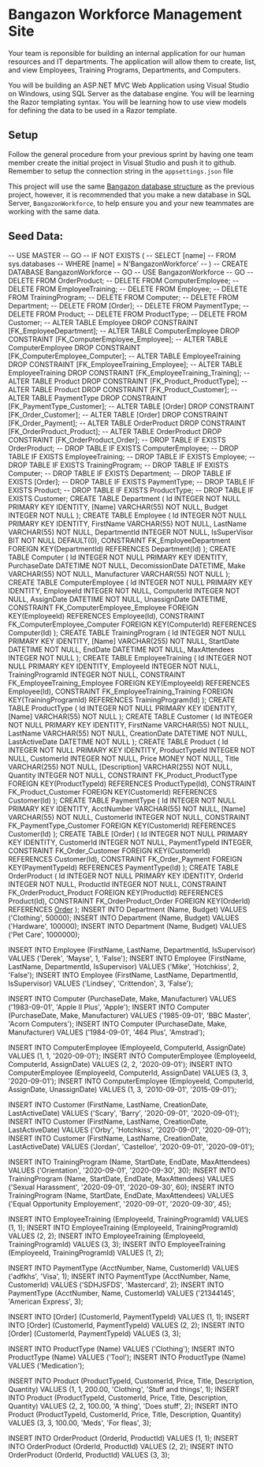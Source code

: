 # Bangazon Workforce Management Site

Your team is reponsible for building an internal application for our human resources and IT departments. The application will allow them to create, list, and view Employees, Training Programs, Departments, and Computers.

You will be building an ASP<span>.NET</span> MVC Web Application using Visual Studio on Windows, using SQL Server as the database engine. You will be learning the Razor templating syntax. You will be learning how to use view models for defining the data to be used in a Razor template.

## Setup

Follow the general procedure from your previous sprint by having one team member create the initial project in Visual Studio and push it to github. Remember to setup the connection string in the `appsettings.json` file

This project will use the same [Bangazon database structure](https://github.com/nashville-software-school/bangazon-inc/blob/master/book-2-platform-api/chapters/sql/bangazon.sql) as the previous project, however, it is recommended that you make a new database in SQL Server, `BangazonWorkforce`, to help ensure you and your new teammates are working with the same data.

## Seed Data:

-- USE MASTER
-- GO
-- IF NOT EXISTS (
--     SELECT [name]
--     FROM sys.databases
--     WHERE [name] = N'BangazonWorkforce'
-- )
-- CREATE DATABASE BangazonWorkforce
-- GO
-- USE BangazonWorkforce
-- GO
-- DELETE FROM OrderProduct;
-- DELETE FROM ComputerEmployee;
-- DELETE FROM EmployeeTraining;
-- DELETE FROM Employee;
-- DELETE FROM TrainingProgram;
-- DELETE FROM Computer;
-- DELETE FROM Department;
-- DELETE FROM [Order];
-- DELETE FROM PaymentType;
-- DELETE FROM Product;
-- DELETE FROM ProductType;
-- DELETE FROM Customer;
-- ALTER TABLE Employee DROP CONSTRAINT [FK_EmployeeDepartment];
-- ALTER TABLE ComputerEmployee DROP CONSTRAINT [FK_ComputerEmployee_Employee];
-- ALTER TABLE ComputerEmployee DROP CONSTRAINT [FK_ComputerEmployee_Computer];
-- ALTER TABLE EmployeeTraining DROP CONSTRAINT [FK_EmployeeTraining_Employee];
-- ALTER TABLE EmployeeTraining DROP CONSTRAINT [FK_EmployeeTraining_Training];
-- ALTER TABLE Product DROP CONSTRAINT [FK_Product_ProductType];
-- ALTER TABLE Product DROP CONSTRAINT [FK_Product_Customer];
-- ALTER TABLE PaymentType DROP CONSTRAINT [FK_PaymentType_Customer];
-- ALTER TABLE [Order] DROP CONSTRAINT [FK_Order_Customer];
-- ALTER TABLE [Order] DROP CONSTRAINT [FK_Order_Payment];
-- ALTER TABLE OrderProduct DROP CONSTRAINT [FK_OrderProduct_Product];
-- ALTER TABLE OrderProduct DROP CONSTRAINT [FK_OrderProduct_Order];
-- DROP TABLE IF EXISTS OrderProduct;
-- DROP TABLE IF EXISTS ComputerEmployee;
-- DROP TABLE IF EXISTS EmployeeTraining;
-- DROP TABLE IF EXISTS Employee;
-- DROP TABLE IF EXISTS TrainingProgram;
-- DROP TABLE IF EXISTS Computer;
-- DROP TABLE IF EXISTS Department;
-- DROP TABLE IF EXISTS [Order];
-- DROP TABLE IF EXISTS PaymentType;
-- DROP TABLE IF EXISTS Product;
-- DROP TABLE IF EXISTS ProductType;
-- DROP TABLE IF EXISTS Customer;
CREATE TABLE Department (
    Id INTEGER NOT NULL PRIMARY KEY IDENTITY,
    [Name] VARCHAR(55) NOT NULL,
    Budget  INTEGER NOT NULL
);
CREATE TABLE Employee (
    Id INTEGER NOT NULL PRIMARY KEY IDENTITY,
    FirstName VARCHAR(55) NOT NULL,
    LastName VARCHAR(55) NOT NULL,
    DepartmentId INTEGER NOT NULL,
    IsSuperVisor BIT NOT NULL DEFAULT(0),
    CONSTRAINT FK_EmployeeDepartment FOREIGN KEY(DepartmentId) REFERENCES Department(Id)
);
CREATE TABLE Computer (
    Id INTEGER NOT NULL PRIMARY KEY IDENTITY,
    PurchaseDate DATETIME NOT NULL,
    DecomissionDate DATETIME,
    Make VARCHAR(55) NOT NULL,
    Manufacturer VARCHAR(55) NOT NULL
);
CREATE TABLE ComputerEmployee (
    Id INTEGER NOT NULL PRIMARY KEY IDENTITY,
    EmployeeId INTEGER NOT NULL,
    ComputerId INTEGER NOT NULL,
    AssignDate DATETIME NOT NULL,
    UnassignDate DATETIME,
    CONSTRAINT FK_ComputerEmployee_Employee FOREIGN KEY(EmployeeId) REFERENCES Employee(Id),
    CONSTRAINT FK_ComputerEmployee_Computer FOREIGN KEY(ComputerId) REFERENCES Computer(Id)
);
CREATE TABLE TrainingProgram (
    Id INTEGER NOT NULL PRIMARY KEY IDENTITY,
    [Name] VARCHAR(255) NOT NULL,
    StartDate DATETIME NOT NULL,
    EndDate DATETIME NOT NULL,
    MaxAttendees INTEGER NOT NULL
);
CREATE TABLE EmployeeTraining (
    Id INTEGER NOT NULL PRIMARY KEY IDENTITY,
    EmployeeId INTEGER NOT NULL,
    TrainingProgramId INTEGER NOT NULL,
    CONSTRAINT FK_EmployeeTraining_Employee FOREIGN KEY(EmployeeId) REFERENCES Employee(Id),
    CONSTRAINT FK_EmployeeTraining_Training FOREIGN KEY(TrainingProgramId) REFERENCES TrainingProgram(Id)
);
CREATE TABLE ProductType (
    Id INTEGER NOT NULL PRIMARY KEY IDENTITY,
    [Name] VARCHAR(55) NOT NULL
);
CREATE TABLE Customer (
    Id INTEGER NOT NULL PRIMARY KEY IDENTITY,
    FirstName VARCHAR(55) NOT NULL,
    LastName VARCHAR(55) NOT NULL,
    CreationDate DATETIME NOT NULL,
    LastActiveDate DATETIME NOT NULL
);
CREATE TABLE Product (
    Id INTEGER NOT NULL PRIMARY KEY IDENTITY,
    ProductTypeId INTEGER NOT NULL,
    CustomerId INTEGER NOT NULL,
    Price MONEY NOT NULL,
    Title VARCHAR(255) NOT NULL,
    [Description] VARCHAR(255) NOT NULL,
    Quantity INTEGER NOT NULL,
    CONSTRAINT FK_Product_ProductType FOREIGN KEY(ProductTypeId) REFERENCES ProductType(Id),
    CONSTRAINT FK_Product_Customer FOREIGN KEY(CustomerId) REFERENCES Customer(Id)
);
CREATE TABLE PaymentType (
    Id INTEGER NOT NULL PRIMARY KEY IDENTITY,
    AcctNumber VARCHAR(55) NOT NULL,
    [Name] VARCHAR(55) NOT NULL,
    CustomerId INTEGER NOT NULL,
    CONSTRAINT FK_PaymentType_Customer FOREIGN KEY(CustomerId) REFERENCES Customer(Id)
);
CREATE TABLE [Order] (
    Id INTEGER NOT NULL PRIMARY KEY IDENTITY,
    CustomerId INTEGER NOT NULL,
    PaymentTypeId INTEGER,
    CONSTRAINT FK_Order_Customer FOREIGN KEY(CustomerId) REFERENCES Customer(Id),
    CONSTRAINT FK_Order_Payment FOREIGN KEY(PaymentTypeId) REFERENCES PaymentType(Id)
);
CREATE TABLE OrderProduct (
    Id INTEGER NOT NULL PRIMARY KEY IDENTITY,
    OrderId INTEGER NOT NULL,
    ProductId INTEGER NOT NULL,
    CONSTRAINT FK_OrderProduct_Product FOREIGN KEY(ProductId) REFERENCES Product(Id),
    CONSTRAINT FK_OrderProduct_Order FOREIGN KEY(OrderId) REFERENCES [Order](Id)
);
INSERT INTO Department (Name, Budget) VALUES ('Clothing', 50000);
INSERT INTO Department (Name, Budget) VALUES ('Hardware', 100000);
INSERT INTO Department (Name, Budget) VALUES ('Pet Care', 1000000);

INSERT INTO Employee (FirstName, LastName, DepartmentId, IsSupervisor) VALUES ('Derek', 'Mayse', 1, 'False');
INSERT INTO Employee (FirstName, LastName, DepartmentId, IsSupervisor) VALUES ('Mike', 'Hotchkiss', 2, 'False');
INSERT INTO Employee (FirstName, LastName, DepartmentId, IsSupervisor) VALUES ('Lindsey', 'Crittendon', 3, 'False');

INSERT INTO Computer (PurchaseDate, Make, Manufacturer) VALUES ('1983-09-01', 'Apple II Plus', 'Apple');
INSERT INTO Computer (PurchaseDate, Make, Manufacturer) VALUES ('1985-09-01', 'BBC Master', 'Acorn Computers');
INSERT INTO Computer (PurchaseDate, Make, Manufacturer) VALUES ('1984-09-01', '464 Plus', 'Amstrad');

INSERT INTO ComputerEmployee (EmployeeId, ComputerId, AssignDate) VALUES (1, 1, '2020-09-01');
INSERT INTO ComputerEmployee (EmployeeId, ComputerId, AssignDate) VALUES (2, 2, '2020-09-01');
INSERT INTO ComputerEmployee (EmployeeId, ComputerId, AssignDate) VALUES (3, 3, '2020-09-01');
INSERT INTO ComputerEmployee (EmployeeId, ComputerId, AssignDate, UnassignDate) VALUES (1, 3, '2010-09-01', '2015-09-01');

INSERT INTO Customer (FirstName, LastName, CreationDate, LastActiveDate) VALUES ('Scary', 'Barry', '2020-09-01', '2020-09-01');
INSERT INTO Customer (FirstName, LastName, CreationDate, LastActiveDate) VALUES ('Orby', 'Hotchkiss', '2020-09-01', '2020-09-01');
INSERT INTO Customer (FirstName, LastName, CreationDate, LastActiveDate) VALUES ('Jordan', 'Castelloe', '2020-09-01', '2020-09-01');


INSERT INTO TrainingProgram (Name, StartDate, EndDate, MaxAttendees) VALUES ('Orientation', '2020-09-01', '2020-09-30', 30);
INSERT INTO TrainingProgram (Name, StartDate, EndDate, MaxAttendees) VALUES ('Sexual Harassment', '2020-09-01', '2020-09-30', 60);
INSERT INTO TrainingProgram (Name, StartDate, EndDate, MaxAttendees) VALUES ('Equal Opportunity Employement', '2020-09-01', '2020-09-30', 45);

INSERT INTO EmployeeTraining (EmployeeId, TrainingProgramId) VALUES (1, 1);
INSERT INTO EmployeeTraining (EmployeeId, TrainingProgramId) VALUES (2, 2);
INSERT INTO EmployeeTraining (EmployeeId, TrainingProgramId) VALUES (3, 3);
INSERT INTO EmployeeTraining (EmployeeId, TrainingProgramId) VALUES (1, 2);


INSERT INTO PaymentType (AcctNumber, Name, CustomerId) VALUES ('adfkhs', 'Visa', 1);
INSERT INTO PaymentType (AcctNumber, Name, CustomerId) VALUES ('SDHJSFDS', 'Mastercard', 2);
INSERT INTO PaymentType (AcctNumber, Name, CustomerId) VALUES ('21344145', 'American Express', 3);

INSERT INTO [Order] (CustomerId, PaymentTypeId) VALUES (1, 1);
INSERT INTO [Order] (CustomerId, PaymentTypeId) VALUES (2, 2);
INSERT INTO [Order] (CustomerId, PaymentTypeId) VALUES (3, 3);

INSERT INTO ProductType (Name) VALUES ('Clothing');
INSERT INTO ProductType (Name) VALUES ('Tool');
INSERT INTO ProductType (Name) VALUES ('Medication');

INSERT INTO Product (ProductTypeId, CustomerId, Price, Title, Description, Quantity) VALUES (1, 1, 200.00, 'Clothing', 'Stuff and things', 1);
INSERT INTO Product (ProductTypeId, CustomerId, Price, Title, Description, Quantity) VALUES (2, 2, 100.00, 'A thing', 'Does stuff', 2);
INSERT INTO Product (ProductTypeId, CustomerId, Price, Title, Description, Quantity) VALUES (3, 3, 100.00, 'Meds', 'For fleas', 3);

INSERT INTO OrderProduct (OrderId, ProductId) VALUES (1, 1);
INSERT INTO OrderProduct (OrderId, ProductId) VALUES (2, 2);
INSERT INTO OrderProduct (OrderId, ProductId) VALUES (3, 3);